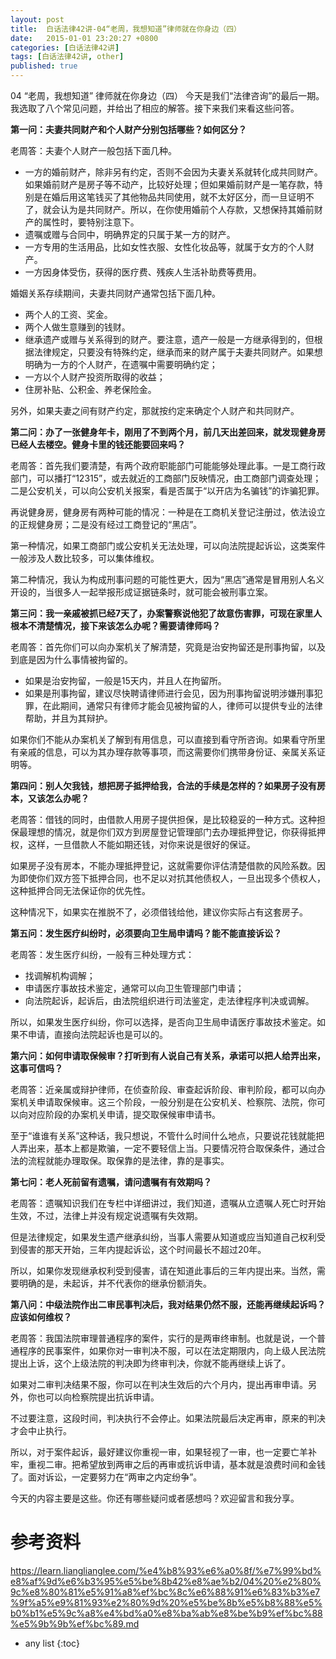 ```yaml
---
layout: post
title:  白话法律42讲-04“老周，我想知道”律师就在你身边（四）
date:   2015-01-01 23:20:27 +0800
categories: [白话法律42讲]
tags: [白话法律42讲, other]
published: true
---
```




04 “老周，我想知道” 律师就在你身边（四）
今天是我们“法律咨询”的最后一期。我选取了八个常见问题，并给出了相应的解答。接下来我们来看这些问答。

**第一问：夫妻共同财产和个人财产分别包括哪些？如何区分？**

老周答：夫妻个人财产一般包括下面几种。

* 一方的婚前财产，除非另有约定，否则不会因为夫妻关系就转化成共同财产。如果婚前财产是房子等不动产，比较好处理；但如果婚前财产是一笔存款，特别是在婚后用这笔钱买了其他物品共同使用，就不太好区分，而一旦证明不了，就会认为是共同财产。所以，在你使用婚前个人存款，又想保持其婚前财产的属性时，要特别注意下。
* 遗嘱或赠与合同中，明确界定的只属于某一方的财产。
* 一方专用的生活用品，比如女性衣服、女性化妆品等，就属于女方的个人财产。
* 一方因身体受伤，获得的医疗费、残疾人生活补助费等费用。

婚姻关系存续期间，夫妻共同财产通常包括下面几种。

* 两个人的工资、奖金。
* 两个人做生意赚到的钱财。
* 继承遗产或赠与关系得到的财产。要注意，遗产一般是一方继承得到的，但根据法律规定，只要没有特殊约定，继承而来的财产属于夫妻共同财产。如果想明确为一方的个人财产，在遗嘱中需要明确约定；
* 一方以个人财产投资所取得的收益；
* 住房补贴、公积金、养老保险金。

另外，如果夫妻之间有财产约定，那就按约定来确定个人财产和共同财产。

**第二问：办了一张健身年卡，刚用了不到两个月，前几天出差回来，就发现健身房已经人去楼空。健身卡里的钱还能要回来吗？**

老周答：首先我们要清楚，有两个政府职能部门可能能够处理此事。一是工商行政部门，可以播打“12315”，或去就近的工商部门反映情况，由工商部门调查处理；二是公安机关，可以向公安机关报案，看是否属于“以开店为名骗钱”的诈骗犯罪。

再说健身房，健身房有两种可能的情况：一种是在工商机关登记注册过，依法设立的正规健身房；二是没有经过工商登记的“黑店”。

第一种情况，如果工商部门或公安机关无法处理，可以向法院提起诉讼，这类案件一般涉及人数比较多，可以集体维权。

第二种情况，我认为构成刑事问题的可能性更大，因为“黑店”通常是冒用别人名义开设的，当很多人一起举报形成证据链条时，就可能会被刑事立案。

**第三问：我一亲戚被抓已经7天了，办案警察说他犯了故意伤害罪，可现在家里人根本不清楚情况，接下来该怎么办呢？需要请律师吗？**

老周答：首先你们可以向办案机关了解清楚，究竟是治安拘留还是刑事拘留，以及到底是因为什么事情被拘留的。

* 如果是治安拘留，一般是15天内，并且人在拘留所。
* 如果是刑事拘留，建议尽快聘请律师进行会见，因为刑事拘留说明涉嫌刑事犯罪，在此期间，通常只有律师才能会见被拘留的人，律师可以提供专业的法律帮助，并且为其辩护。

如果你们不能从办案机关了解到有用信息，可以直接到看守所咨询。如果看守所里有亲戚的信息，可以为其办理存款等事项，而这需要你们携带身份证、亲属关系证明等。

**第四问：别人欠我钱，想把房子抵押给我，合法的手续是怎样的？如果房子没有房本，又该怎么办呢？**

老周答：借钱的同时，由借款人用房子提供担保，是比较稳妥的一种方式。这种担保最理想的情况，就是你们双方到房屋登记管理部门去办理抵押登记，你获得抵押权，这样，一旦借款人不能如期还钱，对你来说是很好的保证。

如果房子没有房本，不能办理抵押登记，这就需要你评估清楚借款的风险系数。因为即使你们双方签下抵押合同，也不足以对抗其他债权人，一旦出现多个债权人，这种抵押合同无法保证你的优先性。

这种情况下，如果实在推脱不了，必须借钱给他，建议你实际占有这套房子。

**第五问：发生医疗纠纷时，必须要向卫生局申请吗？能不能直接诉讼？**

老周答：发生医疗纠纷，一般有三种处理方式：

* 找调解机构调解；
* 申请医疗事故技术鉴定，通常可以向卫生管理部门申请；
* 向法院起诉，起诉后，由法院组织进行司法鉴定，走法律程序判决或调解。

所以，如果发生医疗纠纷，你可以选择，是否向卫生局申请医疗事故技术鉴定。如果不申请，直接向法院起诉也是可以的。

**第六问：如何申请取保候审？打听到有人说自己有关系，承诺可以把人给弄出来，这事可信吗？**

老周答：近亲属或辩护律师，在侦查阶段、审查起诉阶段、审判阶段，都可以向办案机关申请取保候审。这三个阶段，一般分别是在公安机关、检察院、法院，你可以向对应阶段的办案机关申请，提交取保候审申请书。

至于“谁谁有关系”这种话，我只想说，不管什么时间什么地点，只要说花钱就能把人弄出来，基本上都是欺骗，一定不要轻信上当。只要情况符合取保条件，通过合法的流程就能办理取保。取保靠的是法律，靠的是事实。

**第七问：老人死前留有遗嘱，请问遗嘱有有效期吗？**

老周答：遗嘱知识我们在专栏中详细讲过，我们知道，遗嘱从立遗嘱人死亡时开始生效，不过，法律上并没有规定说遗嘱有失效期。

但是法律规定，如果发生遗产继承纠纷，当事人需要从知道或应当知道自己权利受到侵害的那天开始，三年内提起诉讼，这个时间最长不超过20年。

所以，如果你发现继承权利受到侵害，请在知道此事后的三年内提出来。当然，需要明确的是，未起诉，并不代表你的继承份额消失。

**第八问：中级法院作出二审民事判决后，我对结果仍然不服，还能再继续起诉吗？应该如何维权？**

老周答：我国法院审理普通程序的案件，实行的是两审终审制。也就是说，一个普通程序的民事案件，如果你对一审判决不服，可以在法定期限内，向上级人民法院提出上诉，这个上级法院的判决即为终审判决，你就不能再继续上诉了。

如果对二审判决结果不服，你可以在判决生效后的六个月内，提出再审申请。另外，你也可以向检察院提出抗诉申请。

不过要注意，这段时间，判决执行不会停止。如果法院最后决定再审，原来的判决才会中止执行。

所以，对于案件起诉，最好建议你重视一审，如果轻视了一审，也一定要亡羊补牢，重视二审。把希望放到两审之后的再审或抗诉申请，基本就是浪费时间和金钱了。面对诉讼，一定要努力在“两审之内定纷争”。

今天的内容主要是这些。你还有哪些疑问或者感想吗？欢迎留言和我分享。




# 参考资料

https://learn.lianglianglee.com/%e4%b8%93%e6%a0%8f/%e7%99%bd%e8%af%9d%e6%b3%95%e5%be%8b42%e8%ae%b2/04%20%e2%80%9c%e8%80%81%e5%91%a8%ef%bc%8c%e6%88%91%e6%83%b3%e7%9f%a5%e9%81%93%e2%80%9d%20%e5%be%8b%e5%b8%88%e5%b0%b1%e5%9c%a8%e4%bd%a0%e8%ba%ab%e8%be%b9%ef%bc%88%e5%9b%9b%ef%bc%89.md

* any list
{:toc}
